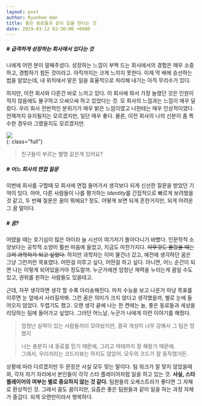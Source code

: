```yaml
---
layout: post
author: Ryunhee Han
title: 좋은 동료들과 같이 일을 한다는 것
date: 2019-03-12 02:30:00 +0900
---
```


##### # 급격하게 성장하는 회사에서 있다는 것
나에게 어떤 분이 말해주셨다. 성장하는 느낌이 부쩍 드는 회사에서의 경험은 매우 소중하고, 경험하기 힘든 것이라고.
아직까지는 크게 느끼지 못한다. 이제 막 배에 승선하는 법을 알았는데, 내 위치에서 맡은 일을 효율적으로 처리해 내기는 아직 무리수가 있다. 

하지만, 이전 회사와 다른건 바로 느끼고 있다. 이 회사에 와서 가장 놀랬던 것은 인원이 적지 않음에도 불구하고 으쌰으쌰 하고 있었다는 것. 모 회사의 느낌과는 느낌이 매우 달랐다. 우리 회사 전반적인 분위기가 매우 밝은 느낌이였고 나한테는 매우 인상적이였다. 언제까지 유지될지는 모르겠지만, 일단 매우 좋다. 물론, 이전 회사의 나의 신분이 좀 특수한 경우라 그랬을지도 모르겠지만.


![](https://farm8.staticflickr.com/7915/47299099812_344720b9e1_k.jpg)  
{: class="full"}

> 친구들이 부르는 별명 같은게 있어요?

##### # 어느 회사의 면접 질문
이번에 회사를 구할때 모 회사에 면접 들어가서 생각보다 되게 신선한 질문을 받았던 기억이 있다. 
아마, 다른 사람들이 나를 평가하는 *Identity*를 간접적으로 빠르게 보려했을 것 같고, 두 번째 질문은 꿈이 뭐에요? 정도. 어떻게 보면 되게 흔한거지만, 되게 어려운 그 꿈 말이다.

##### # 꿈?
어렸을 때는 호기심이 많은 아이라 늘 시선이 여기저기 돌아다니기 바빴다. 인문학적 소양보다는 공학적 소양이 훨씬 마음에 들었고, 지금도 마찬가지다. ~~아무것도 몰랐을 때는 그저 과학자가 되고 싶었다.~~ 하지만 과학자는 이미 물건너 갔고, 예전에 생각하던 꿈은 그냥 그런저런 목표였다. 어떤걸 이루고 싶다, 어떤걸 하고 싶다. 아니면, 어느 순간이 되면 나는 이렇게 되어있을거야 정도랄까. 누군가에겐 엄청난 재력을 누리는게 꿈일 수도 있고, 권위를 원하는 사람들도 있을테고.

근데, 자꾸 생각하면 생각 할 수록 아리송해진다. 마치 수능을 보고 나온거 마냥 목표를 이루면 눈 앞에서 사라질까봐. 그런 꿈은 의미가 크지 않다고 생각했을까, 별로 눈에 들어오지 않았다. 두렵기도 했고. 오랜 생각 끝에 나는 한 켠에는 늘, 좋은 동료들과 세상을 리딩하는 팀에 들어가고 싶었다. 그러던 어느날, 누군가 나에게 이런 이야기를 해줬다.

> 엄청난 실력이 있는 사람들끼리 모아놨지만, 결국 개성이 너무 강해서 그 팀은 망했지

> 나는 충분히 내 동료를 믿기 때문에, 그리고 여태까지 잘 해왔기 때문에. <br> 그래서, 우리끼리는 코드리뷰는 하지도 않았어. 모두의 코드가 잘 동작했거든.

상황에 따라 다르겠지만 두 문장은 사실 모두 맞는 말이다. 팀 워크가 잘 맞지 않았을때와, 각자 자기 자리에서 본인들이 각각 스타 플레이어처럼 일을 하고 있는 것.
**사실, 스타 플레이어의 여부는 별로 중요하지 않는 것 같다.** 팀원들의 오케스트라가 좋다면 그 자체로 환상적인 것. 그래서 꿈도 꿈이지만, 요즘은 좋은 팀원들과 같이 일을 하는 과정 자체가 즐겁다. 되게 오랜만이라서 행복하다.